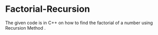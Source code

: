 # Factorial-Recursion
The given code is in C++ on how to find the factorial of a number using Recursion Method .
